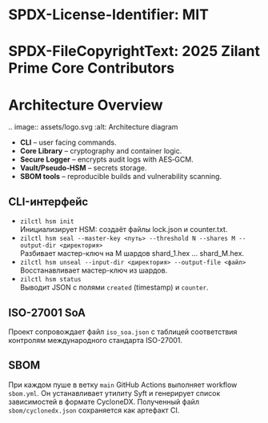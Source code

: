 # SPDX-License-Identifier: MIT
# SPDX-FileCopyrightText: 2025 Zilant Prime Core Contributors

# Architecture Overview

.. image:: assets/logo.svg
   :alt: Architecture diagram

- **CLI** – user facing commands.
- **Core Library** – cryptography and container logic.
- **Secure Logger** – encrypts audit logs with AES‑GCM.
- **Vault/Pseudo‑HSM** – secrets storage.
- **SBOM tools** – reproducible builds and vulnerability scanning.

## CLI-интерфейс

- `zilctl hsm init`  \
  Инициализирует HSM: создаёт файлы lock.json и counter.txt.
- `zilctl hsm seal --master-key <путь> --threshold N --shares M --output-dir <директория>`  \
  Разбивает мастер-ключ на M шардов shard_1.hex … shard_M.hex.
- `zilctl hsm unseal --input-dir <директория> --output-file <файл>`  \
  Восстанавливает мастер-ключ из шардов.
- `zilctl hsm status`  \
  Выводит JSON с полями `created` (timestamp) и `counter`.

## ISO-27001 SoA

Проект сопровождает файл `iso_soa.json` с таблицей соответствия контролям
международного стандарта ISO-27001.

## SBOM

При каждом пуше в ветку `main` GitHub Actions выполняет workflow `sbom.yml`.
Он устанавливает утилиту Syft и генерирует список зависимостей в формате
CycloneDX. Полученный файл `sbom/cyclonedx.json` сохраняется как артефакт CI.
